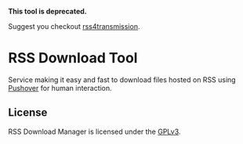 **This tool is deprecated.**

Suggest you checkout [rss4transmission](https://github.com/synfinatic/rss4transmission).

# RSS Download Tool

Service making it easy and fast to download files hosted on RSS
using [Pushover](https://pushover.net) for human interaction.

## License

RSS Download Manager is licensed under the [GPLv3](https://www.gnu.org/licenses/gpl-3.0.en.html).
